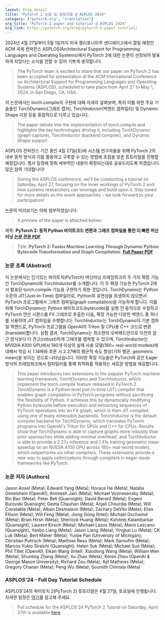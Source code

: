 ```yaml
---
layout: blog_detail
title: "PyTorch 2 논문 및 튜토리얼 @ ASPLOS 2024"
category: ["pytorch.org", "translation"]
org_title: "PyTorch 2 paper and tutorial @ ASPLOS 2024"
org_link: https://pytorch.org/blog/pytorch-2-paper-tutorial/
---
```


2024년 4월 27일부터 5월 1일까지 미국 캘리포니아주 샌디에이고에서 열릴 예정인 ACM 국제 컨퍼런스 ASPLOS(Architectural Support for Programming Languages and Operating Systems)에서 PyTorch 2에 대한 논문이 선정되어 발표하게 되었다는 소식을 전할 수 있어 기쁘게 생각합니다.
> The PyTorch team is excited to share that our paper on PyTorch 2 has been accepted for presentation at the ACM International Conference on Architectural Support for Programming Languages and Operating Systems (ASPLOS), scheduled to take place from April 27 to May 1, 2024, in San Diego, CA, USA.

이 논문에서는 torch.compile의 구현에 대해 자세히 살펴보며, 특히 이를 위한 주요 기술들인 TorchDynamo(그래프 캡처), TorchInductor(백엔드 컴파일러) 및 Dynamic Shape 지원 등을 중점적으로 다루고 있습니다.
> The paper delves into the implementation of torch.compile and highlights the key technologies driving it, including TorchDynamo (graph capture), TorchInductor (backend compiler), and Dynamic Shape support.

ASPLOS 컨퍼런스 기간 중인 4월 27일(토)에 시스템 연구자들을 위해 PyTorch 2의 내부 동작 방식과 이를 활용하고 구축할 수 있는 방법에 초점을 맞춘 튜토리얼을 진행할 예정입니다. 행사 일정에 맞춰 세부적인 내용이 확정되는대로 공유드리도록 하겠습니다. 많은 참여 기대합니다!
> During the ASPLOS conference, we'll be conducting a tutorial on Saturday, April 27, focusing on the inner workings of PyTorch 2 and how systems researchers can leverage and build upon it. Stay tuned for more details as the event approaches – we look forward to your participation!

논문의 미리보기는 아래 첨부하였습니다:
> A preview of the paper is attached below:

제목:  **PyTorch 2: 동적 Python 바이트코드 변환과 그래프 컴파일을 통한 더 빠른 머신 러닝** [**논문 전문 PDF**](/assets/pytorch2-2.pdf)
> Title: **PyTorch 2: Faster Machine Learning Through Dynamic Python Bytecode Transformation and Graph Compilation.** [**Full Paper PDF**](/assets/pytorch2-2.pdf)

### 논문 초록 (Abstract)

이 논문에서는 인기있는 파이토치(PyTorch) 머신러닝 프레임워크의 두 가지 확장 기능인 TorchDynamo와 TorchInductor를 소개합니다. 이 두 확장 기능은 PyTorch 2에서 발표된 torch.compile 기능을 구현하기 위한 것입니다. TorchDynamo는 Python 수준의 JIT(Just-in-Time) 컴파일러로, Python의 유연성을 희생하지 않으면서 PyTorch 프로그램에서 그래프 컴파일(graph compilation)을 가능하게 합니다. 이를 위해 TorchDynamo는 Python 바이트코드(bytecode)를 실행 전 동적으로 수정하고 PyTorch 연산 시퀀스를 FX 그래프로 추출한 다음, 확장 가능한 다양한 백엔드 중 하나를 사용하여 JIT 컴파일을 수행합니다. TorchInductor는 TorchDynamo의 기본 컴파일 백엔드로, PyTorch 프로그램을 OpenAI의 Triton 및 CPU용 C++ 코드로 변환(translate)합니다. 실험 결과, TorchDynamo는 최소한의 오버헤드만으로 이전의 접근 방식보다 더 견고(robust)하게 그래프를 캡쳐할 수 있으며, TorchInductor는 MVIDIA A100 GPU에서 180개 이상의 실제 사용 모델(180+ real-world models)에 대해서 학습 시 1.14배와 추론 시 2.27배의 평균적 속도 향상(기하 평균, geometric mean)을 보이는 것으로 나타났습니다. 이러한 확장 기능들은 PyTorch와 같은 Eager 방식의 프레임워크에서 컴파일러를 통해 최적화를 적용하는 새로운 방법을 제공합니다.
> This paper introduces two extensions to the popular PyTorch machine learning framework, TorchDynamo and TorchInductor, which implement the torch.compile feature released in PyTorch 2. TorchDynamo is a Python-level just-in-time (JIT) compiler that enables graph compilation in PyTorch programs without sacrificing the flexibility of Python. It achieves this by dynamically modifying Python bytecode before execution and extracting sequences of PyTorch operations into an FX graph, which is then JIT compiled using one of many extensible backends. TorchInductor is the default compiler backend for TorchDynamo, which translates PyTorch programs into OpenAI's Triton for GPUs and C++ for CPUs. Results show that TorchDynamo is able to capture graphs more robustly than prior approaches while adding minimal overhead, and TorchInductor is able to provide a 2.27x inference and 1.41x training geometric mean speedup on an NVIDIA A100 GPU across 180+ real-world models, which outperforms six other compilers. These extensions provide a new way to apply optimizations through compilers in eager mode frameworks like PyTorch.


### 논문 저자 (Authors)

Jason Ansel (Meta); Edward Yang (Meta); Horace He (Meta); Natalia Gimelshein (OpenAI); Animesh Jain (Meta); Michael Voznesensky (Meta); Bin Bao (Meta); Peter Bell (Quansight); David Berard (Meta); Evgeni Burovski Quansight; Geeta Chauhan (Meta); Anjali Chourdia (Meta); Will Constable (Meta); Alban Desmaison (Meta); Zachary DeVito (Meta); Elias Ellison (Meta); Will Feng (Meta); Jiong Gong (Intel); Michael Gschwind (Meta); Brian Hirsh (Meta); Sherlock Huang (Meta); Kshiteej Kalambarkar (Quansight); Laurent Kirsch (Meta); Michael Lazos (Meta); Mario Lezcano (Quansight); Yanbo Liang (Meta); Jason Liang (Meta); Yinghai Lu (Meta); CK Luk (Meta); Bert Maher (Meta); Yunjie Pan (University of Michigan); Christian Puhrsch (Meta); Matthias Reso (Meta); Mark Saroufim (Meta); Marcos Yukio Siraichi (Quansight); Helen Suk (Meta); Michael Suo (Meta); Phil Tillet (OpenAI); Eikan Wang (Intel); Xiaodong Wang (Meta); William Wen (Meta); Shunting Zhang (Meta); Xu Zhao (Meta); Keren Zhou (OpenAI & George Mason University); Richard Zou (Meta); Ajit Mathews (Meta); Gregory Chanan (Meta); Peng Wu (Meta); Soumith Chintala (Meta)

### ASPLOS'24 - Full Day Tutorial Schedule

ASPLOS'24의 파이토치 2(PyTorch 2) 튜토리얼은 4월 27일, 토요일에 진행됩니다. 자세한 일정은 [여기](https://github.com/pytorch/workshops/tree/master/ASPLOS_2024)를 참고해 주세요.
> Full schedule for the ASPLOS'24 PyTorch 2 Tutoral on Saturday, April 27th is available [here](https://github.com/pytorch/workshops/tree/master/ASPLOS_2024)
